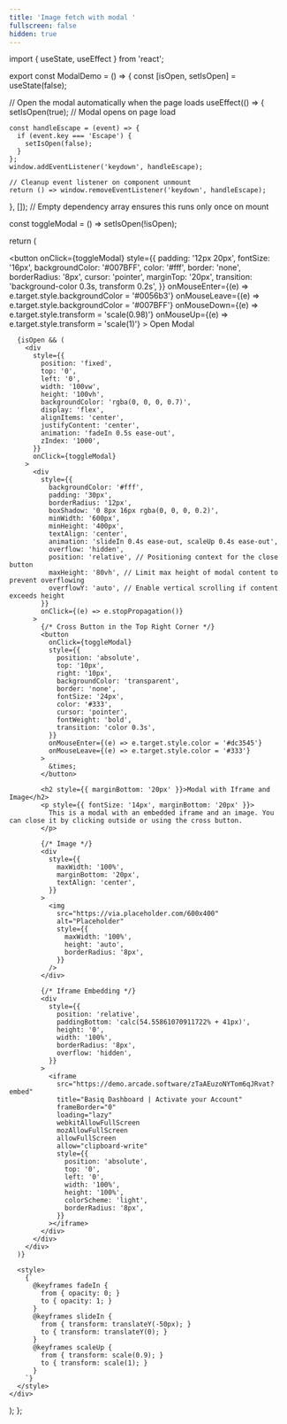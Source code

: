 ```yaml
---
title: 'Image fetch with modal '
fullscreen: false
hidden: true
---
```

import { useState, useEffect } from 'react';

<div style={{ margin: '20px 0' }}>
  <ModalDemo />
</div>

export const ModalDemo = () => {
  const [isOpen, setIsOpen] = useState(false);

  // Open the modal automatically when the page loads
  useEffect(() => {
    setIsOpen(true);  // Modal opens on page load

    const handleEscape = (event) => {
      if (event.key === 'Escape') {
        setIsOpen(false);
      }
    };
    window.addEventListener('keydown', handleEscape);

    // Cleanup event listener on component unmount
    return () => window.removeEventListener('keydown', handleEscape);
  }, []); // Empty dependency array ensures this runs only once on mount

  const toggleModal = () => setIsOpen(!isOpen);

  return (
    <div>
      <button
        onClick={toggleModal}
        style={{
          padding: '12px 20px',
          fontSize: '16px',
          backgroundColor: '#007BFF',
          color: '#fff',
          border: 'none',
          borderRadius: '8px',
          cursor: 'pointer',
          marginTop: '20px',
          transition: 'background-color 0.3s, transform 0.2s',
        }}
        onMouseEnter={(e) => e.target.style.backgroundColor = '#0056b3'}
        onMouseLeave={(e) => e.target.style.backgroundColor = '#007BFF'}
        onMouseDown={(e) => e.target.style.transform = 'scale(0.98)'}
        onMouseUp={(e) => e.target.style.transform = 'scale(1)'}
      >
        Open Modal
      </button>

      {isOpen && (
        <div
          style={{
            position: 'fixed',
            top: '0',
            left: '0',
            width: '100vw',
            height: '100vh',
            backgroundColor: 'rgba(0, 0, 0, 0.7)',
            display: 'flex',
            alignItems: 'center',
            justifyContent: 'center',
            animation: 'fadeIn 0.5s ease-out',
            zIndex: '1000',
          }}
          onClick={toggleModal}
        >
          <div
            style={{
              backgroundColor: '#fff',
              padding: '30px',
              borderRadius: '12px',
              boxShadow: '0 8px 16px rgba(0, 0, 0, 0.2)',
              minWidth: '600px',
              minHeight: '400px',
              textAlign: 'center',
              animation: 'slideIn 0.4s ease-out, scaleUp 0.4s ease-out',
              overflow: 'hidden',
              position: 'relative', // Positioning context for the close button
              maxHeight: '80vh', // Limit max height of modal content to prevent overflowing
              overflowY: 'auto', // Enable vertical scrolling if content exceeds height
            }}
            onClick={(e) => e.stopPropagation()}
          >
            {/* Cross Button in the Top Right Corner */}
            <button
              onClick={toggleModal}
              style={{
                position: 'absolute',
                top: '10px',
                right: '10px',
                backgroundColor: 'transparent',
                border: 'none',
                fontSize: '24px',
                color: '#333',
                cursor: 'pointer',
                fontWeight: 'bold',
                transition: 'color 0.3s',
              }}
              onMouseEnter={(e) => e.target.style.color = '#dc3545'}
              onMouseLeave={(e) => e.target.style.color = '#333'}
            >
              &times;
            </button>

            <h2 style={{ marginBottom: '20px' }}>Modal with Iframe and Image</h2>
            <p style={{ fontSize: '14px', marginBottom: '20px' }}>
              This is a modal with an embedded iframe and an image. You can close it by clicking outside or using the cross button.
            </p>

            {/* Image */}
            <div
              style={{
                maxWidth: '100%',
                marginBottom: '20px',
                textAlign: 'center',
              }}
            >
              <img
                src="https://via.placeholder.com/600x400"
                alt="Placeholder"
                style={{
                  maxWidth: '100%',
                  height: 'auto',
                  borderRadius: '8px',
                }}
              />
            </div>

            {/* Iframe Embedding */}
            <div
              style={{
                position: 'relative',
                paddingBottom: 'calc(54.55861070911722% + 41px)',
                height: '0',
                width: '100%',
                borderRadius: '8px',
                overflow: 'hidden',
              }}
            >
              <iframe
                src="https://demo.arcade.software/zTaAEuzoNYTom6qJRvat?embed"
                title="Basiq Dashboard | Activate your Account"
                frameBorder="0"
                loading="lazy"
                webkitAllowFullScreen
                mozAllowFullScreen
                allowFullScreen
                allow="clipboard-write"
                style={{
                  position: 'absolute',
                  top: '0',
                  left: '0',
                  width: '100%',
                  height: '100%',
                  colorScheme: 'light',
                  borderRadius: '8px',
                }}
              ></iframe>
            </div>
          </div>
        </div>
      )}

      <style>
        {`
          @keyframes fadeIn {
            from { opacity: 0; }
            to { opacity: 1; }
          }
          @keyframes slideIn {
            from { transform: translateY(-50px); }
            to { transform: translateY(0); }
          }
          @keyframes scaleUp {
            from { transform: scale(0.9); }
            to { transform: scale(1); }
          }
        `}
      </style>
    </div>
  );
};